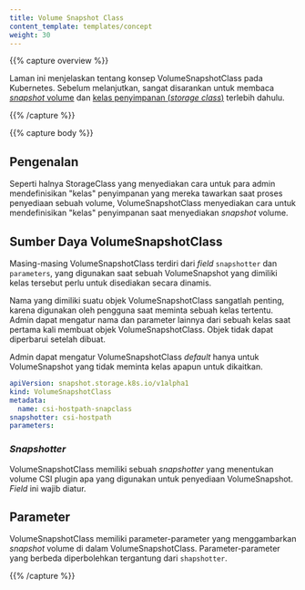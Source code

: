 ```yaml
---
title: Volume Snapshot Class
content_template: templates/concept
weight: 30
---
```


{{% capture overview %}}

Laman ini menjelaskan tentang konsep VolumeSnapshotClass pada Kubernetes. Sebelum melanjutkan,
sangat disarankan untuk membaca [_snapshot_ volume](/docs/concepts/storage/volume-snapshots/)
dan [kelas penyimpanan (_storage class_)](/docs/concepts/storage/storage-classes) terlebih dahulu.

{{% /capture %}}


{{% capture body %}}

## Pengenalan

Seperti halnya StorageClass yang menyediakan cara untuk para admin mendefinisikan
"kelas" penyimpanan yang mereka tawarkan saat proses penyediaan sebuah volume, VolumeSnapshotClass
menyediakan cara untuk mendefinisikan "kelas" penyimpanan saat menyediakan _snapshot_ volume.

## Sumber Daya VolumeSnapshotClass

Masing-masing VolumeSnapshotClass terdiri dari _field_ `snapshotter` dan `parameters`,
yang digunakan saat sebuah VolumeSnapshot yang dimiliki kelas tersebut perlu untuk
disediakan secara dinamis.

Nama yang dimiliki suatu objek VolumeSnapshotClass sangatlah penting, karena digunakan
oleh pengguna saat meminta sebuah kelas tertentu. Admin dapat mengatur nama dan parameter
lainnya dari sebuah kelas saat pertama kali membuat objek VolumeSnapshotClass. Objek
tidak dapat diperbarui setelah dibuat.

Admin dapat mengatur VolumeSnapshotClass _default_ hanya untuk VolumeSnapshot yang tidak
meminta kelas apapun untuk dikaitkan.

```yaml
apiVersion: snapshot.storage.k8s.io/v1alpha1
kind: VolumeSnapshotClass
metadata:
  name: csi-hostpath-snapclass
snapshotter: csi-hostpath
parameters:
```

### _Snapshotter_

VolumeSnapshotClass memiliki sebuah _snapshotter_ yang menentukan volume CSI plugin
apa yang digunakan untuk penyediaan VolumeSnapshot. _Field_ ini wajib diatur.

## Parameter

VolumeSnapshotClass memiliki parameter-parameter yang menggambarkan _snapshot_ volume
di dalam VolumeSnapshotClass. Parameter-parameter yang berbeda diperbolehkan tergantung
dari `shapshotter`.

{{% /capture %}}
